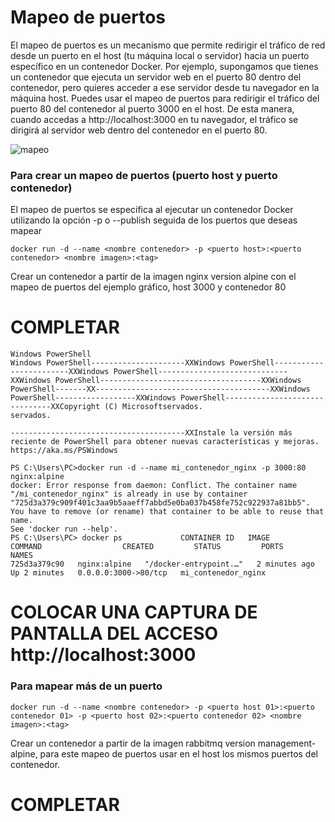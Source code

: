 # Mapeo de puertos
El mapeo de puertos es un mecanismo que permite redirigir el tráfico de red desde un puerto en el host (tu máquina local o servidor) hacia un puerto específico en un contenedor Docker.
Por ejemplo, supongamos que tienes un contenedor que ejecuta un servidor web en el puerto 80 dentro del contenedor, pero quieres acceder a ese servidor desde tu navegador en la máquina host. Puedes usar el mapeo de puertos para redirigir el tráfico del puerto 80 del contenedor al puerto 3000 en el host. De esta manera, cuando accedas a http://localhost:3000 en tu navegador, el tráfico se dirigirá al servidor web dentro del contenedor en el puerto 80.

![mapeo](img/mapeoPuertos.PNG)

### Para crear un mapeo de puertos (puerto host y puerto contenedor)
El mapeo de puertos se especifica al ejecutar un contenedor Docker utilizando la opción -p o --publish seguida de los puertos que deseas mapear
```
docker run -d --name <nombre contenedor> -p <puerto host>:<puerto contenedor> <nombre imagen>:<tag>

```
Crear un contenedor a partir de la imagen nginx version alpine con el mapeo de puertos del ejemplo gráfico, host 3000 y contenedor 80
# COMPLETAR

```
Windows PowerShell
Windows PowerShell---------------------XXWindows PowerShell------------------------XXWindows PowerShell-----------------------------XXWindows PowerShell------------------------------------XXWindows PowerShell-------XX---------------------------------------XXWindows PowerShell------------------XXWindows PowerShell-------------------------------XXCopyright (C) Microsoftservados.
servados.

---------------------------------------XXInstale la versión más reciente de PowerShell para obtener nuevas características y mejoras. https://aka.ms/PSWindows

PS C:\Users\PC>docker run -d --name mi_contenedor_nginx -p 3000:80 nginx:alpine
docker: Error response from daemon: Conflict. The container name "/mi_contenedor_nginx" is already in use by container "725d3a379c909f401c3aa9b5aaeff7abbd5e0ba037b458fe752c922937a81bb5". You have to remove (or rename) that container to be able to reuse that name.   
See 'docker run --help'.
PS C:\Users\PC> docker ps             CONTAINER ID   IMAGE          COMMAND                  CREATED         STATUS         PORTS                  NAMES
725d3a379c90   nginx:alpine   "/docker-entrypoint.…"   2 minutes ago   Up 2 minutes   0.0.0.0:3000->80/tcp   mi_contenedor_nginx
```
# COLOCAR UNA CAPTURA DE PANTALLA  DEL ACCESO http://localhost:3000

### Para mapear más de un puerto

```
docker run -d --name <nombre contenedor> -p <puerto host 01>:<puerto contenedor 01> -p <puerto host 02>:<puerto contenedor 02> <nombre imagen>:<tag>
```

Crear un contenedor a partir de la imagen rabbitmq version management-alpine, para este mapeo de puertos usar en el host los mismos puertos del contenedor.
# COMPLETAR

